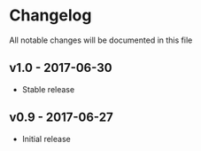 # Changelog

All notable changes will be documented in this file

## v1.0 - 2017-06-30
- Stable release

## v0.9 - 2017-06-27
- Initial release